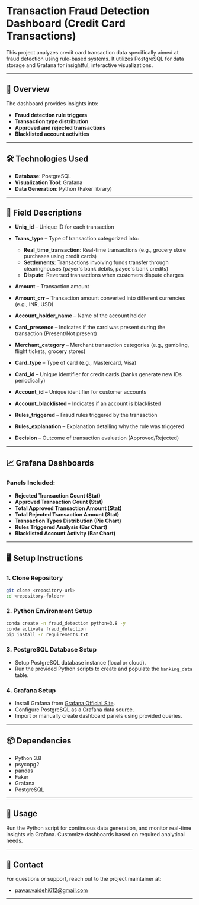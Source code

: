 # Transaction Fraud Detection Dashboard (Credit Card Transactions)

This project analyzes credit card transaction data specifically aimed at fraud detection using rule-based systems. It utilizes PostgreSQL for data storage and Grafana for insightful, interactive visualizations.

---

## 🚀 Overview

The dashboard provides insights into:

* **Fraud detection rule triggers**
* **Transaction type distribution**
* **Approved and rejected transactions**
* **Blacklisted account activities**

---

## 🛠 Technologies Used

* **Database**: PostgreSQL
* **Visualization Tool**: Grafana
* **Data Generation**: Python (Faker library)

---

## 📌 Field Descriptions

* **Uniq\_id** – Unique ID for each transaction
* **Trans\_type** – Type of transaction categorized into:

  * **Real\_time\_transaction**: Real-time transactions (e.g., grocery store purchases using credit cards)
  * **Settlements**: Transactions involving funds transfer through clearinghouses (payer's bank debits, payee's bank credits)
  * **Dispute**: Reversed transactions when customers dispute charges
* **Amount** – Transaction amount
* **Amount\_crr** – Transaction amount converted into different currencies (e.g., INR, USD)
* **Account\_holder\_name** – Name of the account holder
* **Card\_presence** – Indicates if the card was present during the transaction (Present/Not present)
* **Merchant\_category** – Merchant transaction categories (e.g., gambling, flight tickets, grocery stores)
* **Card\_type** – Type of card (e.g., Mastercard, Visa)
* **Card\_id** – Unique identifier for credit cards (banks generate new IDs periodically)
* **Account\_id** – Unique identifier for customer accounts
* **Account\_blacklisted** – Indicates if an account is blacklisted
* **Rules\_triggered** – Fraud rules triggered by the transaction
* **Rules\_explanation** – Explanation detailing why the rule was triggered
* **Decision** – Outcome of transaction evaluation (Approved/Rejected)

---

## 📈 Grafana Dashboards

### Panels Included:

* **Rejected Transaction Count (Stat)**
* **Approved Transaction Count (Stat)**
* **Total Approved Transaction Amount (Stat)**
* **Total Rejected Transaction Amount (Stat)**
* **Transaction Types Distribution (Pie Chart)**
* **Rules Triggered Analysis (Bar Chart)**
* **Blacklisted Account Activity (Bar Chart)**

---

## 🖥 Setup Instructions

### 1. Clone Repository

```bash
git clone <repository-url>
cd <repository-folder>
```

### 2. Python Environment Setup

```bash
conda create -n fraud_detection python=3.8 -y
conda activate fraud_detection
pip install -r requirements.txt
```

### 3. PostgreSQL Database Setup

* Setup PostgreSQL database instance (local or cloud).
* Run the provided Python scripts to create and populate the `banking_data` table.

### 4. Grafana Setup

* Install Grafana from [Grafana Official Site](https://grafana.com/docs/grafana/latest/setup-grafana/installation/).
* Configure PostgreSQL as a Grafana data source.
* Import or manually create dashboard panels using provided queries.

---

## 📦 Dependencies

* Python 3.8
* psycopg2
* pandas
* Faker
* Grafana
* PostgreSQL

---

## 🎯 Usage

Run the Python script for continuous data generation, and monitor real-time insights via Grafana. Customize dashboards based on required analytical needs.

---

## 📧 Contact

For questions or support, reach out to the project maintainer at:

* pawar.vaidehi612@gmail.com

---

